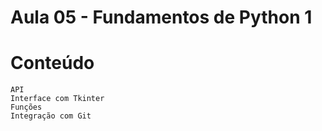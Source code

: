 # Aula 05 - Fundamentos de Python 1

# Conteúdo

    API
    Interface com Tkinter
    Funções
    Integração com Git